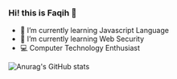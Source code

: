 ### Hi! this is Faqih 👋

- 🌱 I’m currently learning Javascript Language
- 🌱 I’m currently learning Web Security
- 💻 Computer Technology Enthusiast

![Anurag's GitHub stats](https://github-readme-stats.vercel.app/api?username=faqiih&show_icons=true&theme=github_dark)
